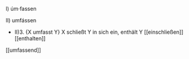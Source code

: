 I) úm·fassen

II) umfássen
* II)3. {X umfasst Y}  X schließt Y in sich ein, enthält Y  [[einschließen]] [[enthalten]]

[[umfassend]]
